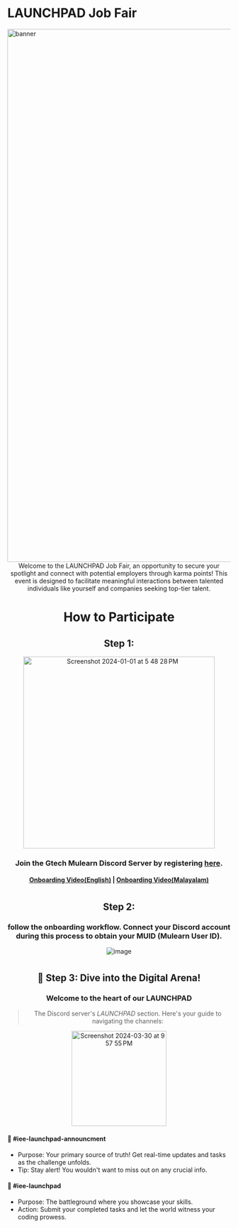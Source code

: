 # LAUNCHPAD Job Fair


<img width="1200" alt="banner" src="https://github.com/gtech-mulearn/LAUNCHPAD/assets/94307781/aa241f2f-2b99-483e-ac09-242b911a4c9d">




<div align="center">
Welcome to the LAUNCHPAD Job Fair, an opportunity to secure your spotlight and connect with potential employers through karma points! This event is designed to facilitate meaningful interactions between talented individuals like yourself and companies seeking top-tier talent.
</div>

#




<div align="center">



# How to Participate

## Step 1:



<!-- <img width="428" alt="Screenshot 2023-10-01 at 8 37 38 PM" src="https://github.com/gtech-mulearn/Top-100-Coders/assets/94307781/8f82a51b-a703-4de2-a714-2e6d876dea83"> -->
<img width="432" alt="Screenshot 2024-01-01 at 5 48 28 PM" src="https://github.com/gtech-mulearn/Top-100-Coders/assets/94307781/27196322-f99f-4812-8241-a1fcb07821d0">



### Join the Gtech Mulearn Discord Server by registering [here](https://app.mulearn.org/register).
#### [Onboarding Video(English)](https://www.youtube.com/watch?v=Pjpms7b0mAI) | [Onboarding Video(Malayalam)](https://www.youtube.com/watch?v=qVj_5Pga3XY)

#

## Step 2:

### follow the onboarding workflow. Connect your Discord account during this process to obtain your MUID (Mulearn User ID).

![image](https://github.com/gtech-mulearn/Top-100-Coders/assets/94307781/7c534dc6-0e4f-43ae-b8d6-10a2c3283a35)

#


<div align="center">

## 🚀 Step 3: Dive into the Digital Arena!

### Welcome to the heart of our **LAUNCHPAD**

> The Discord server's *LAUNCHPAD* section. Here's your guide to navigating the channels:


<img width="214" alt="Screenshot 2024-03-30 at 9 57 55 PM" src="https://github.com/gtech-mulearn/LAUNCHPAD/assets/94307781/0fa0d4bf-6217-4c59-9492-7bc8d765958c">

</div>

<div align="left">

#### 📢 #iee-launchpad-announcment 

- Purpose: Your primary source of truth! Get real-time updates and tasks as the challenge unfolds.
- Tip: Stay alert! You wouldn't want to miss out on any crucial info.

#### 🚀 #iee-launchpad

- Purpose: The battleground where you showcase your skills.
- Action: Submit your completed tasks and let the world witness your coding prowess.


</div>

#

